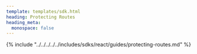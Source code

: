 ```yaml
---
template: templates/sdk.html
heading: Protecting Routes
heading_meta:
  monospace: false
---
```

{% include "../../../../../includes/sdks/react/guides/protecting-routes.md" %}
